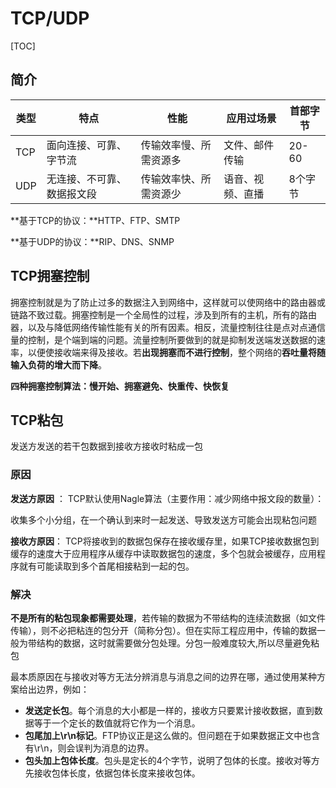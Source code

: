 # TCP/UDP

[TOC]



## 简介

| 类型 | 特点                       | 性能                   | 应用过场景       | 首部字节 |
| ---- | -------------------------- | ---------------------- | ---------------- | -------- |
| TCP  | 面向连接、可靠、字节流     | 传输效率慢、所需资源多 | 文件、邮件传输   | 20-60    |
| UDP  | 无连接、不可靠、数据报文段 | 传输效率快、所需资源少 | 语音、视频、直播 | 8个字节  |

 **基于TCP的协议：**HTTP、FTP、SMTP

 **基于UDP的协议：**RIP、DNS、SNMP





## TCP拥塞控制

拥塞控制就是为了防止过多的数据注入到网络中，这样就可以使网络中的路由器或链路不致过载。拥塞控制是一个全局性的过程，涉及到所有的主机，所有的路由器，以及与降低网络传输性能有关的所有因素。相反，流量控制往往是点对点通信量的控制，是个端到端的问题。流量控制所要做到的就是抑制发送端发送数据的速率，以便使接收端来得及接收。若**出现拥塞而不进行控制**，整个网络的**吞吐量将随输入负荷的增大而下降**。

**四种拥塞控制算法：慢开始、拥塞避免、快重传、快恢复**





## TCP粘包

发送方发送的若干包数据到接收方接收时粘成一包

### 原因

**发送方原因** ： TCP默认使用Nagle算法（主要作用：减少网络中报文段的数量）：

 收集多个小分组，在一个确认到来时一起发送、导致发送方可能会出现粘包问题

**接收方原因**：  TCP将接收到的数据包保存在接收缓存里，如果TCP接收数据包到缓存的速度大于应用程序从缓存中读取数据包的速度，多个包就会被缓存，应用程序就有可能读取到多个首尾相接粘到一起的包。



### 解决

**不是所有的粘包现象都需要处理**，若传输的数据为不带结构的连续流数据（如文件传输），则不必把粘连的包分开（简称分包）。但在实际工程应用中，传输的数据一般为带结构的数据，这时就需要做分包处理。分包一般难度较大,所以尽量避免粘包

最本质原因在与接收对等方无法分辨消息与消息之间的边界在哪，通过使用某种方案给出边界，例如：

- **发送定长包**。每个消息的大小都是一样的，接收方只要累计接收数据，直到数据等于一个定长的数值就将它作为一个消息。
- **包尾加上\r\n标记**。FTP协议正是这么做的。但问题在于如果数据正文中也含有\r\n，则会误判为消息的边界。
- **包头加上包体长度**。包头是定长的4个字节，说明了包体的长度。接收对等方先接收包体长度，依据包体长度来接收包体。








